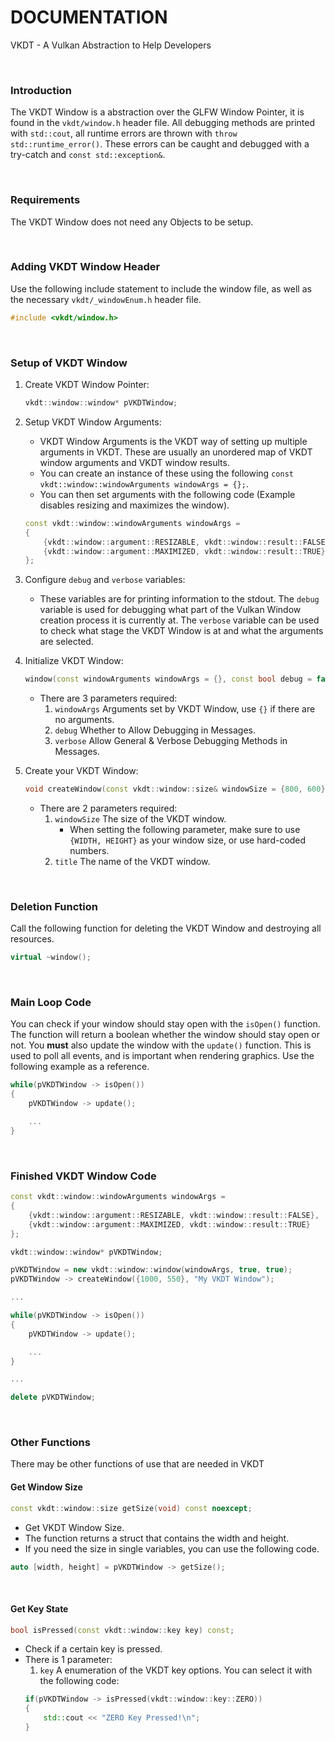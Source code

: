 # DOCUMENTATION

VKDT - A Vulkan Abstraction to Help Developers

<br>

### Introduction

The VKDT Window is a abstraction over the GLFW Window Pointer, it is found in the `vkdt/window.h` header file.
All debugging methods are printed with `std::cout`, all runtime errors are thrown with `throw std::runtime_error()`. These errors can be caught and debugged with a try-catch and `const std::exception&`.

<br>

### Requirements

The VKDT Window does not need any Objects to be setup.

<br>

### Adding VKDT Window Header

Use the following include statement to include the window file, as well as the necessary `vkdt/_windowEnum.h` header file.
```cpp
#include <vkdt/window.h>
```

<br>

### Setup of VKDT Window

1. Create VKDT Window Pointer:
	```cpp
	vkdt::window::window* pVKDTWindow;
	```

1. Setup VKDT Window Arguments:
	- VKDT Window Arguments is the VKDT way of setting up multiple arguments in VKDT. These are usually an unordered map of VKDT window arguments and VKDT window results.
	- You can create an instance of these using the following `const vkdt::window::windowArguments windowArgs = {};`.
	- You can then set arguments with the following code (Example disables resizing and maximizes the window).
	```cpp
	const vkdt::window::windowArguments windowArgs =
	{
		{vkdt::window::argument::RESIZABLE, vkdt::window::result::FALSE},
		{vkdt::window::argument::MAXIMIZED, vkdt::window::result::TRUE}
	};
	```

3. Configure `debug` and `verbose` variables:
	- These variables are for printing information to the stdout. The `debug` variable is used for debugging what part of the Vulkan Window creation process it is currently at. The `verbose` variable can be used to check what stage the VKDT Window is at and what the arguments are selected.

4. Initialize VKDT Window:
	```cpp
	window(const windowArguments windowArgs = {}, const bool debug = false, const bool verbose = false);
	```

	- There are 3 parameters required:
		1. `windowArgs` Arguments set by VKDT Window, use `{}` if there are no arguments.
		2. `debug` Whether to Allow Debugging in Messages.
		3. `verbose` Allow General & Verbose Debugging Methods in Messages.

5. Create your VKDT Window:
	```cpp
	void createWindow(const vkdt::window::size& windowSize = {800, 600}, const std::string& title = "");
	```
	- There are 2 parameters required:
		1. `windowSize` The size of the VKDT window.
			- When setting the following parameter, make sure to use `{WIDTH, HEIGHT}` as your window size, or use hard-coded numbers.
		2. `title` The name of the VKDT window.

<br>

### Deletion Function

Call the following function for deleting the VKDT Window and destroying all resources.

```cpp
virtual ~window();
```

<br>

### Main Loop Code

You can check if your window should stay open with the `isOpen()` function. The function will return a boolean whether the window should stay open or not. You **must** also update the window with the `update()` function. This is used to poll all events, and is important when rendering graphics. Use the following example as a reference.

```cpp
while(pVKDTWindow -> isOpen())
{
	pVKDTWindow -> update();

	...
}
```

<br>

### Finished VKDT Window Code

```cpp
const vkdt::window::windowArguments windowArgs =
{
	{vkdt::window::argument::RESIZABLE, vkdt::window::result::FALSE},
	{vkdt::window::argument::MAXIMIZED, vkdt::window::result::TRUE}
};

vkdt::window::window* pVKDTWindow;

pVKDTWindow = new vkdt::window::window(windowArgs, true, true);
pVKDTWindow -> createWindow({1000, 550}, "My VKDT Window");

...

while(pVKDTWindow -> isOpen())
{
	pVKDTWindow -> update();

	...
}

...

delete pVKDTWindow;
```

<br>

### Other Functions
There may be other functions of use that are needed in VKDT

#### Get Window Size

```cpp
const vkdt::window::size getSize(void) const noexcept;
```

- Get VKDT Window Size.
- The function returns a struct that contains the width and height.
- If you need the size in single variables, you can use the following code.
```cpp
auto [width, height] = pVKDTWindow -> getSize();
```

<br>

#### Get Key State

```cpp
bool isPressed(const vkdt::window::key key) const;
```

- Check if a certain key is pressed.
- There is 1 parameter:
	1. `key` A enumeration of the VKDT key options. You can select it with the following code:
	```cpp
	if(pVKDTWindow -> isPressed(vkdt::window::key::ZERO))
	{
		std::cout << "ZERO Key Pressed!\n";
	}
	```
